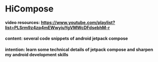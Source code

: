 # HiCompose

#### video resources: https://www.youtube.com/playlist?list=PLSrm9z4zp4mEWwyiuYgVMWcDFdsebhM-r
#### content: several code snippets of android jetpack compose 
#### intention: learn some technical details of jetpack compose and sharpen my android development skills
